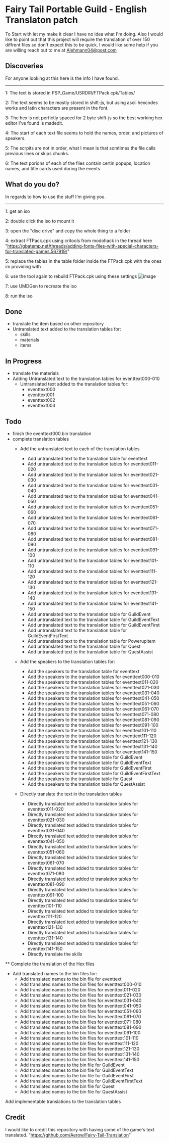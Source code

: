 Fairy Tail Portable Guild - English Translaton patch
====================================================

To Start with let my make it clear I have no idea what I'm doing.
Also I would like to point out that this project will require the translation of over 150 diffrent files so don't expect this to be quick.
I would like some help if you are willing reach out to me at Alehmann04@post.com 

Discoveries
-----------

For anyone looking at this here is the info I have found. 
_________________________________________________________

1: The text is stored in PSP_Game/USRDIR/FTPack.cpk/Tables/

2: The text seems to be mostly stored in shift-js, but using ascii hexcodes works and latin characters are present in the font.

3: The hex is not perfictly spaced for 2 byte shift-js so the best working hex editor I've found is madedit.

4: The start of each text file seems to hold the names, order, and pictures of speakers.

5: The scrpits are not in order, what I mean is that somtimes the file calls previous lines or skips chunks.

6: The text porions of each of the files contain certin popups, location names, and title cards used during the events

What do you do?
---------------
In regards to how to use the stuff I'm giving you.
_________________________________________________

1: get an iso

2: double click the iso to mount it

3: open the "disc drive" and copy the whole thing to a folder

4: extract FTPack.cpk using critools from modohack in the thread here "https://gbatemp.net/threads/adding-fonts-files-with-special-characters-for-translated-games.567919/"

5: replace the tables in the table folder inside the FTPack.cpk with the ones im providing with 

6: use the tool again to rebuild FTPack.cpk using these settings ![image](https://github.com/user-attachments/assets/b001e839-0c00-4047-8a22-80bbf3d03273)

7: use UMDGen to recreate the iso 

8: run the iso

Done
----
* translate the item based on other repository
* Untranslated text added to the translation tables for: 
  * skills
  * materials
  * items

In Progress
-----------
* translate the materials
* Adding Untranslated text to the translation tables for eventtext000-010
  * Untranslated text added to the translation tables for:
    * eventtext000
	* eventtext001
	* eventtext002
	* eventtext003
	
Todo
----
* finish the eventtext000.bin translation
* complete translation tables
  * Add the untranslated text to each of the translation tables
    * Add untranslated text to the translation table for eventtext
    * Add untranslated text to the translation tables for eventtext011-020
    * Add untranslated text to the translation tables for eventtext021-030
    * Add untranslated text to the translation tables for eventtext031-040
    * Add untranslated text to the translation tables for eventtext041-050
    * Add untranslated text to the translation tables for eventtext051-060
    * Add untranslated text to the translation tables for eventtext061-070
    * Add untranslated text to the translation tables for eventtext071-080
    * Add untranslated text to the translation tables for eventtext081-090
    * Add untranslated text to the translation tables for eventtext091-100
    * Add untranslated text to the translation tables for eventtext101-110
    * Add untranslated text to the translation tables for eventtext111-120
    * Add untranslated text to the translation tables for eventtext121-130
    * Add untranslated text to the translation tables for eventtext131-140
    * Add untranslated text to the translation tables for eventtext141-150
    * Add untranslated text to the translation table for GuildEvent
    * Add untranslated text to the translation table for GuildEventText
    * Add untranslated text to the translation table for GuildEventFirst
    * Add untranslated text to the translation table for GuildEventFirstText
    * Add untranslated text to the translation table for Powerupitem
    * Add untranslated text to the translation table for Quest
    * Add untranslated text to the translation table for QuestAssist
  
  * Add the speakers to the translation tables for:
    * Add the speakers to the translation table for eventtext
	* Add the speakers to the translation tables for eventtext000-010
    * Add the speakers to the translation tables for eventtext011-020
    * Add the speakers to the translation tables for eventtext021-030
    * Add the speakers to the translation tables for eventtext031-040
    * Add the speakers to the translation tables for eventtext041-050
    * Add the speakers to the translation tables for eventtext051-060
    * Add the speakers to the translation tables for eventtext061-070
    * Add the speakers to the translation tables for eventtext071-080
    * Add the speakers to the translation tables for eventtext081-090
    * Add the speakers to the translation tables for eventtext091-100
    * Add the speakers to the translation tables for eventtext101-110
    * Add the speakers to the translation tables for eventtext111-120
    * Add the speakers to the translation tables for eventtext121-130
    * Add the speakers to the translation tables for eventtext131-140
    * Add the speakers to the translation tables for eventtext141-150
    * Add the speakers to the translation table for GuildEvent
    * Add the speakers to the translation table for GuildEventText
    * Add the speakers to the translation table for GuildEventFirst
    * Add the speakers to the translation table for GuildEventFirstText
    * Add the speakers to the translation table for Quest
    * Add the speakers to the translation table for QuestAssist
  
  * Directly translate the text in the translation tables
    * Directly translated text added to translation tables for eventtext011-020
    * Directly translated text added to translation tables for eventtext021-030
    * Directly translated text added to translation tables for eventtext031-040
    * Directly translated text added to translation tables for eventtext041-050
    * Directly translated text added to translation tables for eventtext051-060
    * Directly translated text added to translation tables for eventtext061-070
    * Directly translated text added to translation tables for eventtext071-080
    * Directly translated text added to translation tables for eventtext081-090
    * Directly translated text added to translation tables for eventtext091-100
    * Directly translated text added to translation tables for eventtext101-110
    * Directly translated text added to translation tables for eventtext111-120
    * Directly translated text added to translation tables for eventtext121-130
    * Directly translated text added to translation tables for eventtext131-140
    * Directly translated text added to translation tables for eventtext141-150
    * Directly translate the skills

** Complete the translation of the Hex files
  * Add translated names to the bin files for:
    * Add translated names to the bin file for eventtext
	* Add translated names to the bin files for eventtext000-010
    * Add translated names to the bin files for eventtext011-020
    * Add translated names to the bin files for eventtext021-030
    * Add translated names to the bin files for eventtext031-040
    * Add translated names to the bin files for eventtext041-050
    * Add translated names to the bin files for eventtext051-060
    * Add translated names to the bin files for eventtext061-070
    * Add translated names to the bin files for eventtext071-080
    * Add translated names to the bin files for eventtext081-090
    * Add translated names to the bin files for eventtext091-100
    * Add translated names to the bin files for eventtext101-110
    * Add translated names to the bin files for eventtext111-120
    * Add translated names to the bin files for eventtext121-130
    * Add translated names to the bin files for eventtext131-140
    * Add translated names to the bin files for eventtext141-150
    * Add translated names to the bin file for GuildEvent
    * Add translated names to the bin file for GuildEventText
    * Add translated names to the bin file for GuildEventFirst
    * Add translated names to the bin file for GuildEventFirstText
    * Add translated names to the bin file for Quest
    * Add translated names to the bin file for QuestAssist

Add implementable translations to the translation tables

Credit
------
I would like to credit this repository with having some of the game's text translated. "https://github.com/Aerow/Fairy-Tail-Translation"
